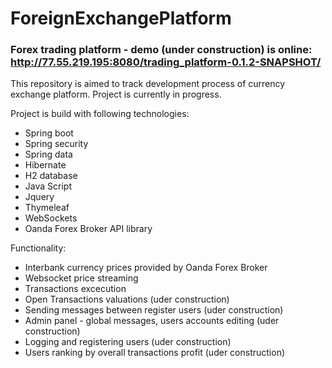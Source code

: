 # ForeignExchangePlatform
### Forex trading platform - demo (under construction) is online: http://77.55.219.195:8080/trading_platform-0.1.2-SNAPSHOT/

This repository is aimed to track development process of currency exchange platform. Project is currently in progress.

Project is build with following technologies:
* Spring boot
* Spring security
* Spring data
* Hibernate
* H2 database
* Java Script
* Jquery
* Thymeleaf
* WebSockets
* Oanda Forex Broker API library

Functionality:
* Interbank currency prices provided by Oanda Forex Broker
* Websocket price streaming
* Transactions excecution
* Open Transactions valuations (uder construction)
* Sending messages between register users (uder construction)
* Admin panel - global messages, users accounts editing (uder construction)
* Logging and registering users (uder construction)
* Users ranking by overall transactions profit (uder construction)
